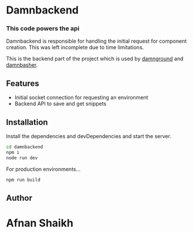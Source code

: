 # Damnbackend

### This code powers the api

Damnbackend is responsible for handling the initial request for component creation.
This was left incomplete due to time limitations.

This is the backend part of the project which is used by [damnground](https://github.com/IamAfnanSk/damnground) and [damnbasher](https://github.com/IamAfnanSk/damnbasher).

## Features

- Initial socket connection for requesting an environment
- Backend API to save and get snippets

## Installation

Install the dependencies and devDependencies and start the server.

```sh
cd damnbackend
npm i
node run dev
```

For production environments...

```sh
npm run build
```

## Author

# Afnan Shaikh
